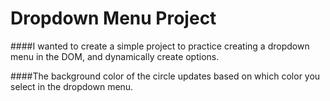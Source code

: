 # Dropdown Menu Project

####I wanted to create a simple project to practice creating a dropdown menu in the DOM, and dynamically create options. 

####The background color of the circle updates based on which color you select in the dropdown menu.